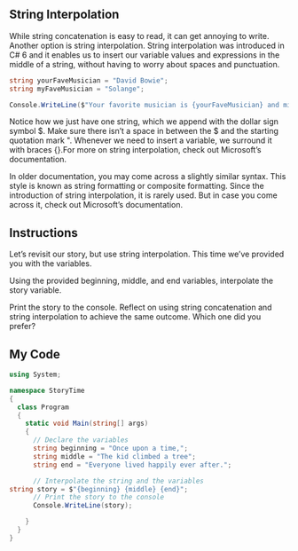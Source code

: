 ## String Interpolation

While string concatenation is easy to read, it can get annoying to write. Another option is string interpolation. String interpolation was introduced in C# 6 and it enables us to insert our variable values and expressions in the middle of a string, without having to worry about spaces and punctuation.
```c#
string yourFaveMusician = "David Bowie";
string myFaveMusician = "Solange";

Console.WriteLine($"Your favorite musician is {yourFaveMusician} and mine is {myFaveMusician}.")
```
Notice how we just have one string, which we append with the dollar sign symbol $. Make sure there isn’t a space in between the $ and the starting quotation mark ". Whenever we need to insert a variable, we surround it with braces {}.For more on string interpolation, check out Microsoft’s documentation.

In older documentation, you may come across a slightly similar syntax. This style is known as string formatting or composite formatting. Since the introduction of string interpolation, it is rarely used. But in case you come across it, check out Microsoft’s documentation.

## Instructions

Let’s revisit our story, but use string interpolation. This time we’ve provided you with the variables.

Using the provided beginning, middle, and end variables, interpolate the story variable.

Print the story to the console. Reflect on using string concatenation and string interpolation to achieve the same outcome. Which one did you prefer?

## My Code
```c#
using System;

namespace StoryTime
{
  class Program
  {
    static void Main(string[] args)
    {
      // Declare the variables
      string beginning = "Once upon a time,";
      string middle = "The kid climbed a tree";
      string end = "Everyone lived happily ever after.";

      // Interpolate the string and the variables
string story = $"{beginning} {middle} {end}";
      // Print the story to the console 
      Console.WriteLine(story);

    }
  }
}
```
